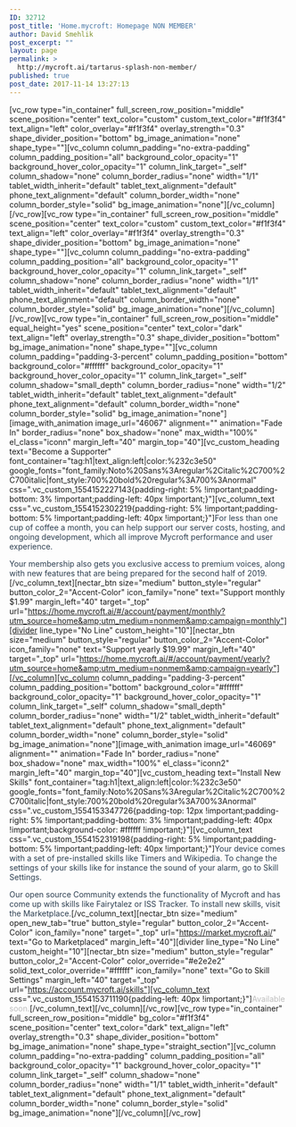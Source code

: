 ```yaml
---
ID: 32712
post_title: 'Home.mycroft: Homepage NON MEMBER'
author: David Smehlik
post_excerpt: ""
layout: page
permalink: >
  http://mycroft.ai/tartarus-splash-non-member/
published: true
post_date: 2017-11-14 13:27:13
---
```

[vc_row type="in_container" full_screen_row_position="middle" scene_position="center" text_color="custom" custom_text_color="#f1f3f4" text_align="left" color_overlay="#f1f3f4" overlay_strength="0.3" shape_divider_position="bottom" bg_image_animation="none" shape_type=""][vc_column column_padding="no-extra-padding" column_padding_position="all" background_color_opacity="1" background_hover_color_opacity="1" column_link_target="_self" column_shadow="none" column_border_radius="none" width="1/1" tablet_width_inherit="default" tablet_text_alignment="default" phone_text_alignment="default" column_border_width="none" column_border_style="solid" bg_image_animation="none"][/vc_column][/vc_row][vc_row type="in_container" full_screen_row_position="middle" scene_position="center" text_color="custom" custom_text_color="#f1f3f4" text_align="left" color_overlay="#f1f3f4" overlay_strength="0.3" shape_divider_position="bottom" bg_image_animation="none" shape_type=""][vc_column column_padding="no-extra-padding" column_padding_position="all" background_color_opacity="1" background_hover_color_opacity="1" column_link_target="_self" column_shadow="none" column_border_radius="none" width="1/1" tablet_width_inherit="default" tablet_text_alignment="default" phone_text_alignment="default" column_border_width="none" column_border_style="solid" bg_image_animation="none"][/vc_column][/vc_row][vc_row type="in_container" full_screen_row_position="middle" equal_height="yes" scene_position="center" text_color="dark" text_align="left" overlay_strength="0.3" shape_divider_position="bottom" bg_image_animation="none" shape_type=""][vc_column column_padding="padding-3-percent" column_padding_position="bottom" background_color="#ffffff" background_color_opacity="1" background_hover_color_opacity="1" column_link_target="_self" column_shadow="small_depth" column_border_radius="none" width="1/2" tablet_width_inherit="default" tablet_text_alignment="default" phone_text_alignment="default" column_border_width="none" column_border_style="solid" bg_image_animation="none"][image_with_animation image_url="46067" alignment="" animation="Fade In" border_radius="none" box_shadow="none" max_width="100%" el_class="iconn" margin_left="40" margin_top="40"][vc_custom_heading text="Become a Supporter" font_container="tag:h1|text_align:left|color:%232c3e50" google_fonts="font_family:Noto%20Sans%3Aregular%2Citalic%2C700%2C700italic|font_style:700%20bold%20regular%3A700%3Anormal" css=".vc_custom_1554152227143{padding-right: 5% !important;padding-bottom: 3% !important;padding-left: 40px !important;}"][vc_column_text css=".vc_custom_1554152302219{padding-right: 5% !important;padding-bottom: 5% !important;padding-left: 40px !important;}"]<span style="color: #2c3e50;">For less than one cup of coffee a month, you can help support our server costs, hosting, and ongoing development, which all improve Mycroft performance and user experience.</span>

<span style="color: #2c3e50;">Your membership also gets you exclusive access to premium voices, along with new features that are being prepared for the second half of 2019.</span>[/vc_column_text][nectar_btn size="medium" button_style="regular" button_color_2="Accent-Color" icon_family="none" text="Support monthly $1.99" margin_left="40" target="_top" url="https://home.mycroft.ai/#/account/payment/monthly?utm_source=home&amp;utm_medium=nonmem&amp;campaign=monthly"][divider line_type="No Line" custom_height="10"][nectar_btn size="medium" button_style="regular" button_color_2="Accent-Color" icon_family="none" text="Support yearly $19.99" margin_left="40" target="_top" url="https://home.mycroft.ai/#/account/payment/yearly?utm_source=home&amp;utm_medium=nonmem&amp;campaign=yearly"][/vc_column][vc_column column_padding="padding-3-percent" column_padding_position="bottom" background_color="#ffffff" background_color_opacity="1" background_hover_color_opacity="1" column_link_target="_self" column_shadow="small_depth" column_border_radius="none" width="1/2" tablet_width_inherit="default" tablet_text_alignment="default" phone_text_alignment="default" column_border_width="none" column_border_style="solid" bg_image_animation="none"][image_with_animation image_url="46069" alignment="" animation="Fade In" border_radius="none" box_shadow="none" max_width="100%" el_class="iconn2" margin_left="40" margin_top="40"][vc_custom_heading text="Install New Skills" font_container="tag:h1|text_align:left|color:%232c3e50" google_fonts="font_family:Noto%20Sans%3Aregular%2Citalic%2C700%2C700italic|font_style:700%20bold%20regular%3A700%3Anormal" css=".vc_custom_1554153347726{padding-top: 12px !important;padding-right: 5% !important;padding-bottom: 3% !important;padding-left: 40px !important;background-color: #ffffff !important;}"][vc_column_text css=".vc_custom_1554152319198{padding-right: 5% !important;padding-bottom: 5% !important;padding-left: 40px !important;}"]<span style="color: #2c3e50;">Your device comes with a set of pre-installed skills like Timers and Wikipedia. To change the settings of your skills like for instance the sound of your alarm, go to Skill Settings.</span>

<span style="color: #2c3e50;">Our open source Community extends the functionality of Mycroft and has come up with skills like Fairytalez or ISS Tracker. To install new skills, visit the Marketplace.</span>[/vc_column_text][nectar_btn size="medium" open_new_tab="true" button_style="regular" button_color_2="Accent-Color" icon_family="none" target="_top" url="https://market.mycroft.ai/" text="Go to Marketplaced" margin_left="40"][divider line_type="No Line" custom_height="10"][nectar_btn size="medium" button_style="regular" button_color_2="Accent-Color" color_override="#e2e2e2" solid_text_color_override="#ffffff" icon_family="none" text="Go to Skill Settings" margin_left="40" target="_top" url="https://account.mycroft.ai/skills"][vc_column_text css=".vc_custom_1554153711190{padding-left: 40px !important;}"]<span style="color: #bdbdbd;">Available soon.</span>[/vc_column_text][/vc_column][/vc_row][vc_row type="in_container" full_screen_row_position="middle" bg_color="#f1f3f4" scene_position="center" text_color="dark" text_align="left" overlay_strength="0.3" shape_divider_position="bottom" bg_image_animation="none" shape_type="straight_section"][vc_column column_padding="no-extra-padding" column_padding_position="all" background_color_opacity="1" background_hover_color_opacity="1" column_link_target="_self" column_shadow="none" column_border_radius="none" width="1/1" tablet_width_inherit="default" tablet_text_alignment="default" phone_text_alignment="default" column_border_width="none" column_border_style="solid" bg_image_animation="none"][/vc_column][/vc_row]